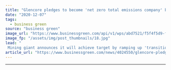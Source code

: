 ```yaml
---
title: "Glencore pledges to become 'net zero total emissions company' by 2050"
date: "2020-12-07"
tags: 
  - business green
source: "business green"
image_url: "https://www.businessgreen.com/api/v1/wps/abd7521/f5f4f5d9-f227-4fe6-be0b-683fd55b20ef/4/Glencore-GGV-coal-South-Africa-185x114.jpg"
image_fp: "/assets/img/post_thumbnails/18.jpg"
lead: "
 Mining giant announces it will achieve target by ramping up 'transition metals' business while delivering 'responsible stewardship' of its coal assets ..."
article_url: "https://www.businessgreen.com/news/4024550/glencore-pledges-net-zero-total-emissions-company-2050"
---
```


---
